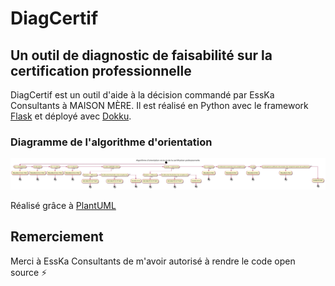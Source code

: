 # DiagCertif

## Un outil de diagnostic de faisabilité sur la certification professionnelle

DiagCertif est un outil d'aide à la décision commandé par EssKa Consultants à MAISON MÈRE. Il est réalisé en Python avec le framework [Flask](https://github.com/pallets/flask) et déployé avec [Dokku](https://github.com/dokku/dokku).

### Diagramme de l'algorithme d'orientation

![diagramme de l'algorithme d'orientation](./diagram_orientation_algorithm.jpg)

Réalisé grâce à [PlantUML](https://github.com/plantuml/plantuml)

## Remerciement

Merci à EssKa Consultants de m'avoir autorisé à rendre le code open source :zap:
